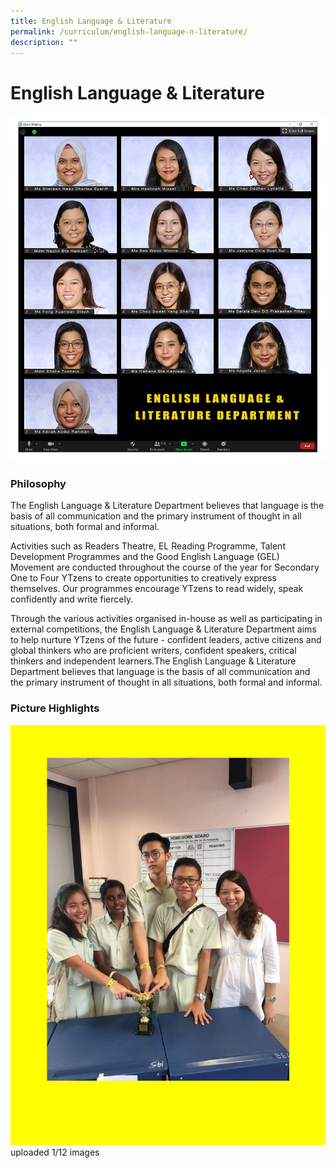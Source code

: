 ```yaml
---
title: English Language & Literature
permalink: /curriculum/english-language-n-literature/
description: ""
---
```

# **English Language & Literature**

![](/images/ENG.jpg)

### Philosophy

The English Language & Literature Department believes that language is the basis of all communication and the primary instrument of thought in all situations, both formal and informal.  

Activities such as Readers Theatre, EL Reading Programme, Talent Development Programmes and the Good English Language (GEL) Movement are conducted throughout the course of the year for Secondary One to Four YTzens to create opportunities to creatively express themselves. Our programmes encourage YTzens to read widely, speak confidently and write fiercely. 

Through the various activities organised in-house as well as participating in external competitions, the English Language & Literature Department aims to help nurture YTzens of the future - confident leaders, active citizens and global thinkers who are proficient writers, confident speakers, critical thinkers and independent learners.The English Language & Literature Department believes that language is the basis of all communication and the primary instrument of thought in all situations, both formal and informal.  

### Picture Highlights

![](/images/1%20(V2).jpg)
uploaded 1/12 images